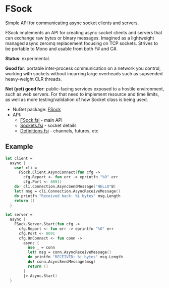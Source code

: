 # FSock

Simple API for communicating async socket clients and servers.

FSock implements an API for creating async socket clients and servers
that can exchange raw bytes or binary messages.  Imagined as a
lightweight managed async zeromq replacement focusing on TCP sockets.
Strives to be portable to Mono and usable from both F# and C#.

**Status**: experimental.

**Good for**: portable inter-process communication on a network you
control, working with sockets without incurring large overheads such
as supsended heavy-weight CLR threads.

**Not (yet) good for**: public-facing services exposed to a hostile
environment, such as web servers.  For that need to implement resource
and time limits, as well as more testing/validation of how Socket
class is being used.

* NuGet package: [FSock](https://www.nuget.org/packages/FSock)
* API:
  * [FSock.fsi](src/FSock/FSock.fsi) - main API
  * [Sockets.fsi](src/FSock/Sockets.fsi) - socket details
  * [Definitions.fsi](src/FSock/Sockets.fsi) - channels, futures, etc

## Example

```fsharp
let client =
  async {
    use! cli =
      FSock.Client.AsyncConnect(fun cfg ->
        cfg.Report <- fun err -> eprintfn "%O" err
        cfg.Port <- 8091)
    do! cli.Connection.AsyncSendMessage("HELLO"B)
    let! msg = cli.Connection.AsyncReceiveMessage()
    do printfn "Received back: %i bytes" msg.Length
    return ()
  }
  
let server =
  async {
    FSock.Server.Start(fun cfg ->
      cfg.Report <- fun err -> eprintfn "%O" err
      cfg.Port <- 8091
      cfg.OnConnect <- fun conn ->
        async {
          use _ = conn
          let! msg = conn.AsyncReceiveMessage()
          do printfn "RECEIVED: %i bytes" msg.Length 
          do! conn.AsyncSendMessage(msg)
          return ()
        }
        |> Async.Start)  
  }
```
